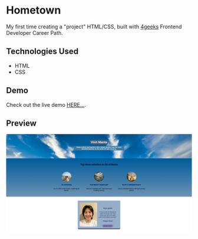 # Hometown

My first time creating a "project" HTML/CSS, built with [4geeks](https://4geeksacademy.com) Frontend Developer Career Path.

## Technologies Used

- HTML
- CSS

## Demo

Check out the live demo [HERE...](https://hometown-an.netlify.app/).

## Preview

![Project Preview](/images/hometown.png)
